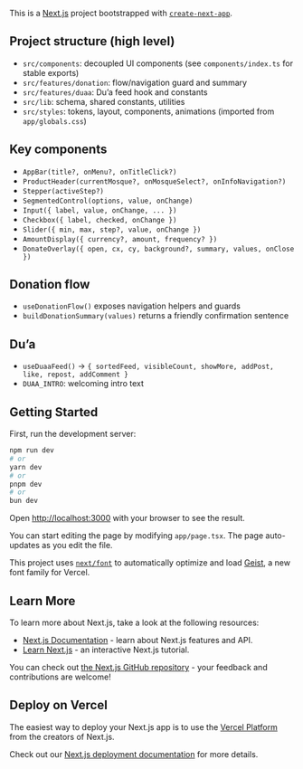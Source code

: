 This is a [Next.js](https://nextjs.org) project bootstrapped with [`create-next-app`](https://nextjs.org/docs/app/api-reference/cli/create-next-app).

## Project structure (high level)

- `src/components`: decoupled UI components (see `components/index.ts` for stable exports)
- `src/features/donation`: flow/navigation guard and summary
- `src/features/duaa`: Du’a feed hook and constants
- `src/lib`: schema, shared constants, utilities
- `src/styles`: tokens, layout, components, animations (imported from `app/globals.css`)

## Key components

- `AppBar(title?, onMenu?, onTitleClick?)`
- `ProductHeader(currentMosque?, onMosqueSelect?, onInfoNavigation?)`
- `Stepper(activeStep?)`
- `SegmentedControl(options, value, onChange)`
- `Input({ label, value, onChange, ... })`
- `Checkbox({ label, checked, onChange })`
- `Slider({ min, max, step?, value, onChange })`
- `AmountDisplay({ currency?, amount, frequency? })`
- `DonateOverlay({ open, cx, cy, background?, summary, values, onClose })`

## Donation flow

- `useDonationFlow()` exposes navigation helpers and guards
- `buildDonationSummary(values)` returns a friendly confirmation sentence

## Du’a

- `useDuaaFeed()` → `{ sortedFeed, visibleCount, showMore, addPost, like, repost, addComment }`
- `DUAA_INTRO`: welcoming intro text

## Getting Started

First, run the development server:

```bash
npm run dev
# or
yarn dev
# or
pnpm dev
# or
bun dev
```

Open [http://localhost:3000](http://localhost:3000) with your browser to see the result.

You can start editing the page by modifying `app/page.tsx`. The page auto-updates as you edit the file.

This project uses [`next/font`](https://nextjs.org/docs/app/building-your-application/optimizing/fonts) to automatically optimize and load [Geist](https://vercel.com/font), a new font family for Vercel.

## Learn More

To learn more about Next.js, take a look at the following resources:

- [Next.js Documentation](https://nextjs.org/docs) - learn about Next.js features and API.
- [Learn Next.js](https://nextjs.org/learn) - an interactive Next.js tutorial.

You can check out [the Next.js GitHub repository](https://github.com/vercel/next.js) - your feedback and contributions are welcome!

## Deploy on Vercel

The easiest way to deploy your Next.js app is to use the [Vercel Platform](https://vercel.com/new?utm_medium=default-template&filter=next.js&utm_source=create-next-app&utm_campaign=create-next-app-readme) from the creators of Next.js.

Check out our [Next.js deployment documentation](https://nextjs.org/docs/app/building-your-application/deploying) for more details.
